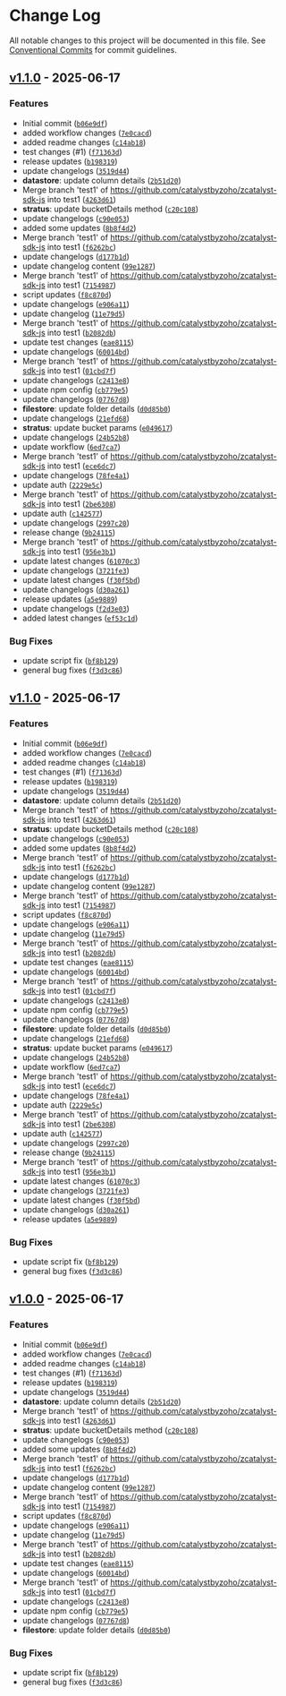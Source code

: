 # Change Log

All notable changes to this project will be documented in this file. See [Conventional Commits](https://conventionalcommits.org) for commit guidelines.


## [v1.1.0](https://github.com/catalystbyzoho/zcatalyst-sdk-js/releases/tag/v1.1.0) - 2025-06-17

### Features
- Initial commit ([`b06e9df`](https://github.com/catalystbyzoho/zcatalyst-sdk-js/commit/b06e9dffec23e8ca40bd7586c3b3a56f0da05444))
- added workflow changes ([`7e0cacd`](https://github.com/catalystbyzoho/zcatalyst-sdk-js/commit/7e0cacd67386b290166b4e21b90a4e433ff90f99))
- added readme changes ([`c14ab18`](https://github.com/catalystbyzoho/zcatalyst-sdk-js/commit/c14ab1898be1a45b9888b26495247c1aa9844d40))
- test changes (#1) ([`f71363d`](https://github.com/catalystbyzoho/zcatalyst-sdk-js/commit/f71363d613119e209b2b65cb37ae4707354cad43))
- release updates ([`b198319`](https://github.com/catalystbyzoho/zcatalyst-sdk-js/commit/b198319c5ff4e729e6312740a141bdfb087288fb))
- update changelogs ([`3519d44`](https://github.com/catalystbyzoho/zcatalyst-sdk-js/commit/3519d44f9fc3f5c96991dfb291f074cd868c9e55))
- **datastore**: update column details ([`2b51d20`](https://github.com/catalystbyzoho/zcatalyst-sdk-js/commit/2b51d201849028ab98a89ee849eb415ac6f0e09d))
- Merge branch 'test1' of https://github.com/catalystbyzoho/zcatalyst-sdk-js into test1 ([`4263d61`](https://github.com/catalystbyzoho/zcatalyst-sdk-js/commit/4263d61d4532faf04e576d86cccc58081f4f98c2))
- **stratus**: update bucketDetails method ([`c20c108`](https://github.com/catalystbyzoho/zcatalyst-sdk-js/commit/c20c108da6da6a6feb3bb1de69f3820b297de32b))
- update changelogs ([`c90e053`](https://github.com/catalystbyzoho/zcatalyst-sdk-js/commit/c90e053d487a5dcf0b09d7a54487b0225bb08bff))
- added some updates ([`8b8f4d2`](https://github.com/catalystbyzoho/zcatalyst-sdk-js/commit/8b8f4d2c6131f2e3cfb4ca32702ced4892104a72))
- Merge branch 'test1' of https://github.com/catalystbyzoho/zcatalyst-sdk-js into test1 ([`f6262bc`](https://github.com/catalystbyzoho/zcatalyst-sdk-js/commit/f6262bcd4d752ffd83fb5ed633fae5068948f6cc))
- update changelogs ([`d177b1d`](https://github.com/catalystbyzoho/zcatalyst-sdk-js/commit/d177b1d1a68fda877663797711a0ef9a41c4dded))
- update changelog content ([`99e1287`](https://github.com/catalystbyzoho/zcatalyst-sdk-js/commit/99e128717ec1b2e81bc68126a55343100344e347))
- Merge branch 'test1' of https://github.com/catalystbyzoho/zcatalyst-sdk-js into test1 ([`7154987`](https://github.com/catalystbyzoho/zcatalyst-sdk-js/commit/7154987d579566319a6a079da96d023f29ab151d))
- script updates ([`f8c870d`](https://github.com/catalystbyzoho/zcatalyst-sdk-js/commit/f8c870dcc4554fd57e78c42d927c9395feceaf97))
- update changelogs ([`e906a11`](https://github.com/catalystbyzoho/zcatalyst-sdk-js/commit/e906a119ec661e47cae4cca4d96a2e39c20a44e8))
- update changelog ([`11e79d5`](https://github.com/catalystbyzoho/zcatalyst-sdk-js/commit/11e79d5a2d573d13e0524a4ab3bc2e4c1003adb0))
- Merge branch 'test1' of https://github.com/catalystbyzoho/zcatalyst-sdk-js into test1 ([`b2082db`](https://github.com/catalystbyzoho/zcatalyst-sdk-js/commit/b2082db2f1328a7708d1ec933eb13e05ca906fd4))
- update test changes ([`eae8115`](https://github.com/catalystbyzoho/zcatalyst-sdk-js/commit/eae8115e8437764767d9742ba66c426ed738150a))
- update changelogs ([`60014bd`](https://github.com/catalystbyzoho/zcatalyst-sdk-js/commit/60014bd93fbedc107719dbac2e62ca09f22f11a4))
- Merge branch 'test1' of https://github.com/catalystbyzoho/zcatalyst-sdk-js into test1 ([`01cbd7f`](https://github.com/catalystbyzoho/zcatalyst-sdk-js/commit/01cbd7ff95d07837bac92e06a6e73e77a39476b8))
- update changelogs ([`c2413e8`](https://github.com/catalystbyzoho/zcatalyst-sdk-js/commit/c2413e8b5f5ae583674232f9ab4cf28a9e68e1d7))
- update npm config ([`cb779e5`](https://github.com/catalystbyzoho/zcatalyst-sdk-js/commit/cb779e5972a3fdbdbc836926cd7e0a3d963a61e4))
- update changelogs ([`07767d8`](https://github.com/catalystbyzoho/zcatalyst-sdk-js/commit/07767d8845939cacd0c06621fa3ecbdb5424aac9))
- **filestore**: update folder details ([`d0d85b0`](https://github.com/catalystbyzoho/zcatalyst-sdk-js/commit/d0d85b00d29a15223320dd355650dce48463f80f))
- update changelogs ([`21efd68`](https://github.com/catalystbyzoho/zcatalyst-sdk-js/commit/21efd68cdbc31c502fafc8d9ef490ef9d8372dfd))
- **stratus**: update bucket params ([`e049617`](https://github.com/catalystbyzoho/zcatalyst-sdk-js/commit/e0496170f023c58018a5401b3eee03391ea81be1))
- update changelogs ([`24b52b8`](https://github.com/catalystbyzoho/zcatalyst-sdk-js/commit/24b52b8d1961d7ddd7aabff99de25e43e9f56eb1))
- update workflow ([`6ed7ca7`](https://github.com/catalystbyzoho/zcatalyst-sdk-js/commit/6ed7ca7cddcb68d72ad85f472e4450fb4d3b00a0))
- Merge branch 'test1' of https://github.com/catalystbyzoho/zcatalyst-sdk-js into test1 ([`ece6dc7`](https://github.com/catalystbyzoho/zcatalyst-sdk-js/commit/ece6dc715b0b0bf2b3cf1454c34e7b8a8de9f994))
- update changelogs ([`78fe4a1`](https://github.com/catalystbyzoho/zcatalyst-sdk-js/commit/78fe4a152c30002c698d32e8181ea3361eaf0ba2))
- update auth ([`2229e5c`](https://github.com/catalystbyzoho/zcatalyst-sdk-js/commit/2229e5c306586023dc9d3ccaa53639012aa0c856))
- Merge branch 'test1' of https://github.com/catalystbyzoho/zcatalyst-sdk-js into test1 ([`2be6308`](https://github.com/catalystbyzoho/zcatalyst-sdk-js/commit/2be6308d9abebb15ac2c141f6c7810f9be2696a3))
- update auth ([`c142577`](https://github.com/catalystbyzoho/zcatalyst-sdk-js/commit/c142577d2a683aa5313403e3bc81937cd2e955a4))
- update changelogs ([`2997c20`](https://github.com/catalystbyzoho/zcatalyst-sdk-js/commit/2997c20e200f53043f9648f44545da86782d75bb))
- release change ([`9b24115`](https://github.com/catalystbyzoho/zcatalyst-sdk-js/commit/9b24115a3dbe0fa5b23b116036887cf7b27a78b8))
- Merge branch 'test1' of https://github.com/catalystbyzoho/zcatalyst-sdk-js into test1 ([`956e3b1`](https://github.com/catalystbyzoho/zcatalyst-sdk-js/commit/956e3b1632d8732ec68ae28ef98f88bd36e7fa2f))
- update latest changes ([`61070c3`](https://github.com/catalystbyzoho/zcatalyst-sdk-js/commit/61070c3d9c7338f0063720ab0f23c4fb06a11e42))
- update changelogs ([`3721fe3`](https://github.com/catalystbyzoho/zcatalyst-sdk-js/commit/3721fe3aa40557982f4f7d4f4ab34ba9373e1a8e))
- update latest changes ([`f30f5bd`](https://github.com/catalystbyzoho/zcatalyst-sdk-js/commit/f30f5bd6a63a1f302877451ce7099267ce866010))
- update changelogs ([`d30a261`](https://github.com/catalystbyzoho/zcatalyst-sdk-js/commit/d30a2619f7245731bea7b882d3077a18c03b8732))
- release updates ([`a5e9889`](https://github.com/catalystbyzoho/zcatalyst-sdk-js/commit/a5e9889213d8805205751888107bc9be1aad723d))
- update changelogs ([`f2d3e03`](https://github.com/catalystbyzoho/zcatalyst-sdk-js/commit/f2d3e039b64d5cad9265f42013ba26e40e056eea))
- added latest changes ([`ef53c1d`](https://github.com/catalystbyzoho/zcatalyst-sdk-js/commit/ef53c1dc6a6b753e7e16a71eb760e744ea1d8251))

### Bug Fixes
- update script fix ([`bf8b129`](https://github.com/catalystbyzoho/zcatalyst-sdk-js/commit/bf8b129cfebc63df4370dc434032ec957d8e2713))
- general bug fixes ([`f3d3c86`](https://github.com/catalystbyzoho/zcatalyst-sdk-js/commit/f3d3c861cd858b3385efd80ab3cf63031dde75bf))

## [v1.1.0](https://github.com/catalystbyzoho/zcatalyst-sdk-js/releases/tag/v1.1.0) - 2025-06-17

### Features
- Initial commit ([`b06e9df`](https://github.com/catalystbyzoho/zcatalyst-sdk-js/commit/b06e9dffec23e8ca40bd7586c3b3a56f0da05444))
- added workflow changes ([`7e0cacd`](https://github.com/catalystbyzoho/zcatalyst-sdk-js/commit/7e0cacd67386b290166b4e21b90a4e433ff90f99))
- added readme changes ([`c14ab18`](https://github.com/catalystbyzoho/zcatalyst-sdk-js/commit/c14ab1898be1a45b9888b26495247c1aa9844d40))
- test changes (#1) ([`f71363d`](https://github.com/catalystbyzoho/zcatalyst-sdk-js/commit/f71363d613119e209b2b65cb37ae4707354cad43))
- release updates ([`b198319`](https://github.com/catalystbyzoho/zcatalyst-sdk-js/commit/b198319c5ff4e729e6312740a141bdfb087288fb))
- update changelogs ([`3519d44`](https://github.com/catalystbyzoho/zcatalyst-sdk-js/commit/3519d44f9fc3f5c96991dfb291f074cd868c9e55))
- **datastore**: update column details ([`2b51d20`](https://github.com/catalystbyzoho/zcatalyst-sdk-js/commit/2b51d201849028ab98a89ee849eb415ac6f0e09d))
- Merge branch 'test1' of https://github.com/catalystbyzoho/zcatalyst-sdk-js into test1 ([`4263d61`](https://github.com/catalystbyzoho/zcatalyst-sdk-js/commit/4263d61d4532faf04e576d86cccc58081f4f98c2))
- **stratus**: update bucketDetails method ([`c20c108`](https://github.com/catalystbyzoho/zcatalyst-sdk-js/commit/c20c108da6da6a6feb3bb1de69f3820b297de32b))
- update changelogs ([`c90e053`](https://github.com/catalystbyzoho/zcatalyst-sdk-js/commit/c90e053d487a5dcf0b09d7a54487b0225bb08bff))
- added some updates ([`8b8f4d2`](https://github.com/catalystbyzoho/zcatalyst-sdk-js/commit/8b8f4d2c6131f2e3cfb4ca32702ced4892104a72))
- Merge branch 'test1' of https://github.com/catalystbyzoho/zcatalyst-sdk-js into test1 ([`f6262bc`](https://github.com/catalystbyzoho/zcatalyst-sdk-js/commit/f6262bcd4d752ffd83fb5ed633fae5068948f6cc))
- update changelogs ([`d177b1d`](https://github.com/catalystbyzoho/zcatalyst-sdk-js/commit/d177b1d1a68fda877663797711a0ef9a41c4dded))
- update changelog content ([`99e1287`](https://github.com/catalystbyzoho/zcatalyst-sdk-js/commit/99e128717ec1b2e81bc68126a55343100344e347))
- Merge branch 'test1' of https://github.com/catalystbyzoho/zcatalyst-sdk-js into test1 ([`7154987`](https://github.com/catalystbyzoho/zcatalyst-sdk-js/commit/7154987d579566319a6a079da96d023f29ab151d))
- script updates ([`f8c870d`](https://github.com/catalystbyzoho/zcatalyst-sdk-js/commit/f8c870dcc4554fd57e78c42d927c9395feceaf97))
- update changelogs ([`e906a11`](https://github.com/catalystbyzoho/zcatalyst-sdk-js/commit/e906a119ec661e47cae4cca4d96a2e39c20a44e8))
- update changelog ([`11e79d5`](https://github.com/catalystbyzoho/zcatalyst-sdk-js/commit/11e79d5a2d573d13e0524a4ab3bc2e4c1003adb0))
- Merge branch 'test1' of https://github.com/catalystbyzoho/zcatalyst-sdk-js into test1 ([`b2082db`](https://github.com/catalystbyzoho/zcatalyst-sdk-js/commit/b2082db2f1328a7708d1ec933eb13e05ca906fd4))
- update test changes ([`eae8115`](https://github.com/catalystbyzoho/zcatalyst-sdk-js/commit/eae8115e8437764767d9742ba66c426ed738150a))
- update changelogs ([`60014bd`](https://github.com/catalystbyzoho/zcatalyst-sdk-js/commit/60014bd93fbedc107719dbac2e62ca09f22f11a4))
- Merge branch 'test1' of https://github.com/catalystbyzoho/zcatalyst-sdk-js into test1 ([`01cbd7f`](https://github.com/catalystbyzoho/zcatalyst-sdk-js/commit/01cbd7ff95d07837bac92e06a6e73e77a39476b8))
- update changelogs ([`c2413e8`](https://github.com/catalystbyzoho/zcatalyst-sdk-js/commit/c2413e8b5f5ae583674232f9ab4cf28a9e68e1d7))
- update npm config ([`cb779e5`](https://github.com/catalystbyzoho/zcatalyst-sdk-js/commit/cb779e5972a3fdbdbc836926cd7e0a3d963a61e4))
- update changelogs ([`07767d8`](https://github.com/catalystbyzoho/zcatalyst-sdk-js/commit/07767d8845939cacd0c06621fa3ecbdb5424aac9))
- **filestore**: update folder details ([`d0d85b0`](https://github.com/catalystbyzoho/zcatalyst-sdk-js/commit/d0d85b00d29a15223320dd355650dce48463f80f))
- update changelogs ([`21efd68`](https://github.com/catalystbyzoho/zcatalyst-sdk-js/commit/21efd68cdbc31c502fafc8d9ef490ef9d8372dfd))
- **stratus**: update bucket params ([`e049617`](https://github.com/catalystbyzoho/zcatalyst-sdk-js/commit/e0496170f023c58018a5401b3eee03391ea81be1))
- update changelogs ([`24b52b8`](https://github.com/catalystbyzoho/zcatalyst-sdk-js/commit/24b52b8d1961d7ddd7aabff99de25e43e9f56eb1))
- update workflow ([`6ed7ca7`](https://github.com/catalystbyzoho/zcatalyst-sdk-js/commit/6ed7ca7cddcb68d72ad85f472e4450fb4d3b00a0))
- Merge branch 'test1' of https://github.com/catalystbyzoho/zcatalyst-sdk-js into test1 ([`ece6dc7`](https://github.com/catalystbyzoho/zcatalyst-sdk-js/commit/ece6dc715b0b0bf2b3cf1454c34e7b8a8de9f994))
- update changelogs ([`78fe4a1`](https://github.com/catalystbyzoho/zcatalyst-sdk-js/commit/78fe4a152c30002c698d32e8181ea3361eaf0ba2))
- update auth ([`2229e5c`](https://github.com/catalystbyzoho/zcatalyst-sdk-js/commit/2229e5c306586023dc9d3ccaa53639012aa0c856))
- Merge branch 'test1' of https://github.com/catalystbyzoho/zcatalyst-sdk-js into test1 ([`2be6308`](https://github.com/catalystbyzoho/zcatalyst-sdk-js/commit/2be6308d9abebb15ac2c141f6c7810f9be2696a3))
- update auth ([`c142577`](https://github.com/catalystbyzoho/zcatalyst-sdk-js/commit/c142577d2a683aa5313403e3bc81937cd2e955a4))
- update changelogs ([`2997c20`](https://github.com/catalystbyzoho/zcatalyst-sdk-js/commit/2997c20e200f53043f9648f44545da86782d75bb))
- release change ([`9b24115`](https://github.com/catalystbyzoho/zcatalyst-sdk-js/commit/9b24115a3dbe0fa5b23b116036887cf7b27a78b8))
- Merge branch 'test1' of https://github.com/catalystbyzoho/zcatalyst-sdk-js into test1 ([`956e3b1`](https://github.com/catalystbyzoho/zcatalyst-sdk-js/commit/956e3b1632d8732ec68ae28ef98f88bd36e7fa2f))
- update latest changes ([`61070c3`](https://github.com/catalystbyzoho/zcatalyst-sdk-js/commit/61070c3d9c7338f0063720ab0f23c4fb06a11e42))
- update changelogs ([`3721fe3`](https://github.com/catalystbyzoho/zcatalyst-sdk-js/commit/3721fe3aa40557982f4f7d4f4ab34ba9373e1a8e))
- update latest changes ([`f30f5bd`](https://github.com/catalystbyzoho/zcatalyst-sdk-js/commit/f30f5bd6a63a1f302877451ce7099267ce866010))
- update changelogs ([`d30a261`](https://github.com/catalystbyzoho/zcatalyst-sdk-js/commit/d30a2619f7245731bea7b882d3077a18c03b8732))
- release updates ([`a5e9889`](https://github.com/catalystbyzoho/zcatalyst-sdk-js/commit/a5e9889213d8805205751888107bc9be1aad723d))

### Bug Fixes
- update script fix ([`bf8b129`](https://github.com/catalystbyzoho/zcatalyst-sdk-js/commit/bf8b129cfebc63df4370dc434032ec957d8e2713))
- general bug fixes ([`f3d3c86`](https://github.com/catalystbyzoho/zcatalyst-sdk-js/commit/f3d3c861cd858b3385efd80ab3cf63031dde75bf))

## [v1.0.0](https://github.com/catalystbyzoho/zcatalyst-sdk-js/releases/tag/v1.0.0) - 2025-06-17

### Features
- Initial commit ([`b06e9df`](https://github.com/catalystbyzoho/zcatalyst-sdk-js/commit/b06e9dffec23e8ca40bd7586c3b3a56f0da05444))
- added workflow changes ([`7e0cacd`](https://github.com/catalystbyzoho/zcatalyst-sdk-js/commit/7e0cacd67386b290166b4e21b90a4e433ff90f99))
- added readme changes ([`c14ab18`](https://github.com/catalystbyzoho/zcatalyst-sdk-js/commit/c14ab1898be1a45b9888b26495247c1aa9844d40))
- test changes (#1) ([`f71363d`](https://github.com/catalystbyzoho/zcatalyst-sdk-js/commit/f71363d613119e209b2b65cb37ae4707354cad43))
- release updates ([`b198319`](https://github.com/catalystbyzoho/zcatalyst-sdk-js/commit/b198319c5ff4e729e6312740a141bdfb087288fb))
- update changelogs ([`3519d44`](https://github.com/catalystbyzoho/zcatalyst-sdk-js/commit/3519d44f9fc3f5c96991dfb291f074cd868c9e55))
- **datastore**: update column details ([`2b51d20`](https://github.com/catalystbyzoho/zcatalyst-sdk-js/commit/2b51d201849028ab98a89ee849eb415ac6f0e09d))
- Merge branch 'test1' of https://github.com/catalystbyzoho/zcatalyst-sdk-js into test1 ([`4263d61`](https://github.com/catalystbyzoho/zcatalyst-sdk-js/commit/4263d61d4532faf04e576d86cccc58081f4f98c2))
- **stratus**: update bucketDetails method ([`c20c108`](https://github.com/catalystbyzoho/zcatalyst-sdk-js/commit/c20c108da6da6a6feb3bb1de69f3820b297de32b))
- update changelogs ([`c90e053`](https://github.com/catalystbyzoho/zcatalyst-sdk-js/commit/c90e053d487a5dcf0b09d7a54487b0225bb08bff))
- added some updates ([`8b8f4d2`](https://github.com/catalystbyzoho/zcatalyst-sdk-js/commit/8b8f4d2c6131f2e3cfb4ca32702ced4892104a72))
- Merge branch 'test1' of https://github.com/catalystbyzoho/zcatalyst-sdk-js into test1 ([`f6262bc`](https://github.com/catalystbyzoho/zcatalyst-sdk-js/commit/f6262bcd4d752ffd83fb5ed633fae5068948f6cc))
- update changelogs ([`d177b1d`](https://github.com/catalystbyzoho/zcatalyst-sdk-js/commit/d177b1d1a68fda877663797711a0ef9a41c4dded))
- update changelog content ([`99e1287`](https://github.com/catalystbyzoho/zcatalyst-sdk-js/commit/99e128717ec1b2e81bc68126a55343100344e347))
- Merge branch 'test1' of https://github.com/catalystbyzoho/zcatalyst-sdk-js into test1 ([`7154987`](https://github.com/catalystbyzoho/zcatalyst-sdk-js/commit/7154987d579566319a6a079da96d023f29ab151d))
- script updates ([`f8c870d`](https://github.com/catalystbyzoho/zcatalyst-sdk-js/commit/f8c870dcc4554fd57e78c42d927c9395feceaf97))
- update changelogs ([`e906a11`](https://github.com/catalystbyzoho/zcatalyst-sdk-js/commit/e906a119ec661e47cae4cca4d96a2e39c20a44e8))
- update changelog ([`11e79d5`](https://github.com/catalystbyzoho/zcatalyst-sdk-js/commit/11e79d5a2d573d13e0524a4ab3bc2e4c1003adb0))
- Merge branch 'test1' of https://github.com/catalystbyzoho/zcatalyst-sdk-js into test1 ([`b2082db`](https://github.com/catalystbyzoho/zcatalyst-sdk-js/commit/b2082db2f1328a7708d1ec933eb13e05ca906fd4))
- update test changes ([`eae8115`](https://github.com/catalystbyzoho/zcatalyst-sdk-js/commit/eae8115e8437764767d9742ba66c426ed738150a))
- update changelogs ([`60014bd`](https://github.com/catalystbyzoho/zcatalyst-sdk-js/commit/60014bd93fbedc107719dbac2e62ca09f22f11a4))
- Merge branch 'test1' of https://github.com/catalystbyzoho/zcatalyst-sdk-js into test1 ([`01cbd7f`](https://github.com/catalystbyzoho/zcatalyst-sdk-js/commit/01cbd7ff95d07837bac92e06a6e73e77a39476b8))
- update changelogs ([`c2413e8`](https://github.com/catalystbyzoho/zcatalyst-sdk-js/commit/c2413e8b5f5ae583674232f9ab4cf28a9e68e1d7))
- update npm config ([`cb779e5`](https://github.com/catalystbyzoho/zcatalyst-sdk-js/commit/cb779e5972a3fdbdbc836926cd7e0a3d963a61e4))
- update changelogs ([`07767d8`](https://github.com/catalystbyzoho/zcatalyst-sdk-js/commit/07767d8845939cacd0c06621fa3ecbdb5424aac9))
- **filestore**: update folder details ([`d0d85b0`](https://github.com/catalystbyzoho/zcatalyst-sdk-js/commit/d0d85b00d29a15223320dd355650dce48463f80f))

### Bug Fixes
- update script fix ([`bf8b129`](https://github.com/catalystbyzoho/zcatalyst-sdk-js/commit/bf8b129cfebc63df4370dc434032ec957d8e2713))
- general bug fixes ([`f3d3c86`](https://github.com/catalystbyzoho/zcatalyst-sdk-js/commit/f3d3c861cd858b3385efd80ab3cf63031dde75bf))
